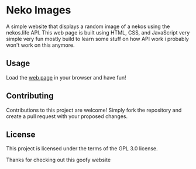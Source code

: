 # Neko Images
A simple website that displays a random image of a nekos using the nekos.life API. This web page is built using HTML, CSS, and JavaScript very simple very fun mostly build to learn some stuff on how API work i probably won't work on this anymore.


## Usage

Load the [web page](https://neko.purplebored.pl) in your browser and have fun!

## Contributing
Contributions to this project are welcome! Simply fork the repository and create a pull request with your proposed changes.

## License

This project is licensed under the terms of the GPL 3.0 license.

Thanks for checking out this goofy website
